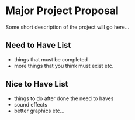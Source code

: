 # Major Project Proposal
Some short description of the project will go here...

## Need to Have List
- things that must be completed
- more things that you think must exist
etc.

## Nice to Have List
- things to do after done the need to haves
- sound effects
- better graphics
etc...
